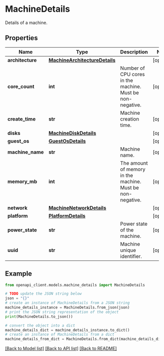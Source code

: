 # MachineDetails

Details of a machine.

## Properties

Name | Type | Description | Notes
------------ | ------------- | ------------- | -------------
**architecture** | [**MachineArchitectureDetails**](MachineArchitectureDetails.md) |  | [optional] 
**core_count** | **int** | Number of CPU cores in the machine. Must be non-negative. | [optional] 
**create_time** | **str** | Machine creation time. | [optional] 
**disks** | [**MachineDiskDetails**](MachineDiskDetails.md) |  | [optional] 
**guest_os** | [**GuestOsDetails**](GuestOsDetails.md) |  | [optional] 
**machine_name** | **str** | Machine name. | [optional] 
**memory_mb** | **int** | The amount of memory in the machine. Must be non-negative. | [optional] 
**network** | [**MachineNetworkDetails**](MachineNetworkDetails.md) |  | [optional] 
**platform** | [**PlatformDetails**](PlatformDetails.md) |  | [optional] 
**power_state** | **str** | Power state of the machine. | [optional] 
**uuid** | **str** | Machine unique identifier. | [optional] 

## Example

```python
from openapi_client.models.machine_details import MachineDetails

# TODO update the JSON string below
json = "{}"
# create an instance of MachineDetails from a JSON string
machine_details_instance = MachineDetails.from_json(json)
# print the JSON string representation of the object
print(MachineDetails.to_json())

# convert the object into a dict
machine_details_dict = machine_details_instance.to_dict()
# create an instance of MachineDetails from a dict
machine_details_from_dict = MachineDetails.from_dict(machine_details_dict)
```
[[Back to Model list]](../README.md#documentation-for-models) [[Back to API list]](../README.md#documentation-for-api-endpoints) [[Back to README]](../README.md)


